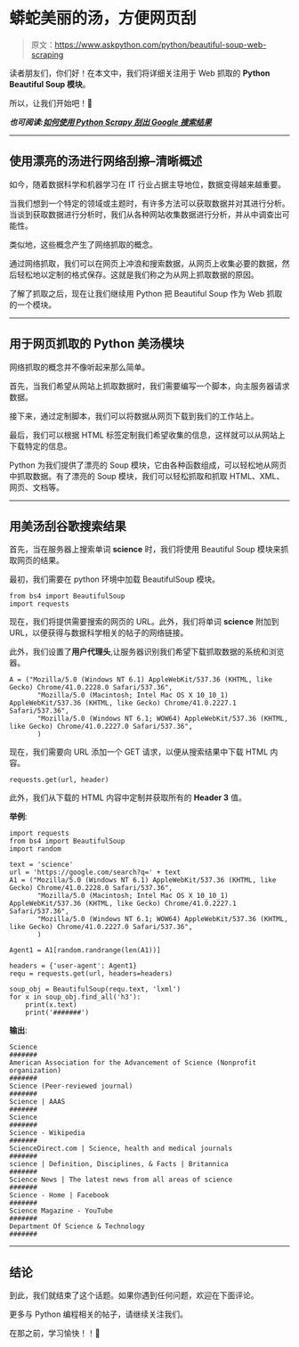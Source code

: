 # 蟒蛇美丽的汤，方便网页刮

> 原文：<https://www.askpython.com/python/beautiful-soup-web-scraping>

读者朋友们，你们好！在本文中，我们将详细关注用于 Web 抓取的 **Python Beautiful Soup 模块**。

所以，让我们开始吧！🙂

***也可阅读:[如何使用 Python Scrapy 刮出 Google 搜索结果](https://www.askpython.com/python-modules/scrape-google-search-results-python-scrapy)***

* * *

## 使用漂亮的汤进行网络刮擦–清晰概述

如今，随着数据科学和机器学习在 IT 行业占据主导地位，数据变得越来越重要。

当我们想到一个特定的领域或主题时，有许多方法可以获取数据并对其进行分析。当谈到获取数据进行分析时，我们从各种网站收集数据进行分析，并从中调查出可能性。

类似地，这些概念产生了网络抓取的概念。

通过网络抓取，我们可以在网页上冲浪和搜索数据，从网页上收集必要的数据，然后轻松地以定制的格式保存。这就是我们称之为从网上抓取数据的原因。

了解了抓取之后，现在让我们继续用 Python 把 Beautiful Soup 作为 Web 抓取的一个模块。

* * *

## 用于网页抓取的 Python 美汤模块

网络抓取的概念并不像听起来那么简单。

首先，当我们希望从网站上抓取数据时，我们需要编写一个脚本，向主服务器请求数据。

接下来，通过定制脚本，我们可以将数据从网页下载到我们的工作站上。

最后，我们可以根据 HTML 标签定制我们希望收集的信息，这样就可以从网站上下载特定的信息。

Python 为我们提供了漂亮的 Soup 模块，它由各种函数组成，可以轻松地从网页中抓取数据。有了漂亮的 Soup 模块，我们可以轻松抓取和抓取 HTML、XML、网页、文档等。

* * *

## 用美汤刮谷歌搜索结果

首先，当在服务器上搜索单词 **science** 时，我们将使用 Beautiful Soup 模块来抓取网页的结果。

最初，我们需要在 python 环境中加载 BeautifulSoup 模块。

```
from bs4 import BeautifulSoup
import requests

```

现在，我们将提供需要搜索的网页的 URL。此外，我们将单词 **science** 附加到 URL，以便获得与数据科学相关的帖子的网络链接。

此外，我们设置了**用户代理头**,让服务器识别我们希望下载抓取数据的系统和浏览器。

```
A = ("Mozilla/5.0 (Windows NT 6.1) AppleWebKit/537.36 (KHTML, like Gecko) Chrome/41.0.2228.0 Safari/537.36",
       "Mozilla/5.0 (Macintosh; Intel Mac OS X 10_10_1) AppleWebKit/537.36 (KHTML, like Gecko) Chrome/41.0.2227.1 Safari/537.36",
       "Mozilla/5.0 (Windows NT 6.1; WOW64) AppleWebKit/537.36 (KHTML, like Gecko) Chrome/41.0.2227.0 Safari/537.36",
       )

```

现在，我们需要向 URL 添加一个 GET 请求，以便从搜索结果中下载 HTML 内容。

```
requests.get(url, header)

```

此外，我们从下载的 HTML 内容中定制并获取所有的 **Header 3** 值。

**举例**:

```
import requests
from bs4 import BeautifulSoup
import random

text = 'science'
url = 'https://google.com/search?q=' + text
A1 = ("Mozilla/5.0 (Windows NT 6.1) AppleWebKit/537.36 (KHTML, like Gecko) Chrome/41.0.2228.0 Safari/537.36",
       "Mozilla/5.0 (Macintosh; Intel Mac OS X 10_10_1) AppleWebKit/537.36 (KHTML, like Gecko) Chrome/41.0.2227.1 Safari/537.36",
       "Mozilla/5.0 (Windows NT 6.1; WOW64) AppleWebKit/537.36 (KHTML, like Gecko) Chrome/41.0.2227.0 Safari/537.36",
       )

Agent1 = A1[random.randrange(len(A1))]

headers = {'user-agent': Agent1}
requ = requests.get(url, headers=headers)

soup_obj = BeautifulSoup(requ.text, 'lxml')
for x in soup_obj.find_all('h3'):
    print(x.text)
    print('#######')

```

**输出**:

```
Science
#######
American Association for the Advancement of Science (Nonprofit organization)
#######
Science (Peer-reviewed journal)
#######
Science | AAAS
#######
Science
#######
Science - Wikipedia
#######
ScienceDirect.com | Science, health and medical journals
#######
science | Definition, Disciplines, & Facts | Britannica
#######
Science News | The latest news from all areas of science
#######
Science - Home | Facebook
#######
Science Magazine - YouTube
#######
Department Of Science & Technology 
#######

```

* * *

## 结论

到此，我们就结束了这个话题。如果你遇到任何问题，欢迎在下面评论。

更多与 Python 编程相关的帖子，请继续关注我们。

在那之前，学习愉快！！🙂
